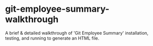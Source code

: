 # git-employee-summary-walkthrough
A brief &amp; detailed walkthrough of 'Git Employee Summary' installation, testing, and running to generate an HTML file.
